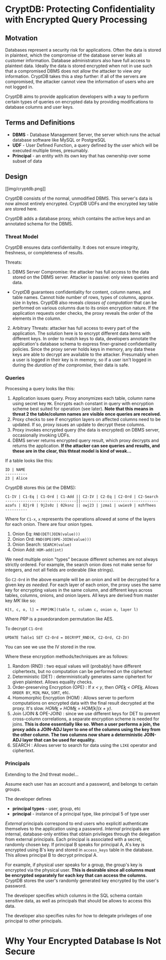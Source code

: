 # CryptDB: Protecting Confidentiality with Encrypted Query Processing

## Motvation

Databases represent a security risk for applications. Often the data is stored in plaintext, which the compromise of the database server leaks all customer information. Database administrators also have full access to plaintext data. Ideally the data is stored encrypted when not in use such that a compromised DBMS does not allow the attacker to view *any* information. CryptDB takes this a step further: if all of the servers are compromised, the attacker cannot view the information of users who are not logged in.

CryptDB aims to provide application developers with a way to perform certain types of queries on encrypted data by providing modifications to database columns and user keys.

## Terms and Definitions
* **DBMS** - Database Management Server, the server which runs the actual database software like MySQL or PostgreSQL
* **UDF** - User Defined Function, a query defined by the user which will be executed multiple times, presumably.
* **Principal** - an entity with its own key that has ownership over some subset of data

## Design

[[img/cryptdb.png]]

CryptDB consists of the normal, unmodified DBMS. This server's data is now almost entirely encrypted. CryptDB UDFs and the encrypted key table are stored here.

CryptDB adds a database proxy, which contains the active keys and an annotated schema for the DBMS.

### Threat Model
CryptDB ensures data confidentiality. It does not ensure integrity, freshness, or completeness of results.

Threats:
1. DBMS Server Compromise: the attacker has full access to the data stored on the DBMS server. Attacker is passive: only views queries and data.
  * CryptDB guarantees confidentiality for content, column names, and  table names. Cannot hide number of rows, types of columns, approx. size in bytes. CryptDB also reveals *classes of computation* that can be performed on various columns due to its onion encryption nature. If the application requests order checks, the proxy reveals the order of the elements in the column. 

2. Arbitrary Threats: attacker has full access to every part of the application. The solution here is to encrypt different data items with different keys. In order to match keys to data, developers annotate the application's database schema to express finer-grained confidentiality policies. Since the proxy server holds keys in memory, any data these keys are able to decrypt are available to the attacker. Presumably when a user is logged in their key is in memory, so if a user isn't logged in during the *duration of the compromise*, their data is safe. 

### Queries

Processing a query looks like this:
1. Application issues query. Proxy anonymizes each table, column name using secret key `MK`. Encrypts each constant in query with encryption scheme best suited for operation (see later). **Note that this means in threat 2 the table/column names are visible once queries are received.**
1. Proxy checks to see if encryption layers on affected columns need to be updated. If so, proxy issues an update to decrypt these columns. 
1. Proxy invokes encrypted query (the data is encrypted) on DBMS server, occasionally invoking UDFs.
1. DBMS server returns encrypted query result, which proxy decrypts and returns the application. **If the attacker can see queries and results, and these are in the clear, this thteat model is kind of weak...**

If a table looks like this:

```
ID | NAME
----------
23 | Alice
```
CryptDB stores this (at the DBMS):
```
C1-IV | C1-Eq | C1-Ord | C1-Add || C2-IV | C2-Eq | C2-Ord | C2-Search
--------------------------------||-----------------------------------
azafs | 82jr8 | 9j2s0z | 02ksnz || owj23 | jzma1 | uwies9 | mzhfhees
----------
```

Where for `C1-x`, `x` represents the operations allowed at some of the layers for each onion. There are four onion types.

1. Onion Eq: `RND(DET(JOIN(value)))`
1. Onion Ord: `RND(OPE(OPE-JOIN(value)))`
1. Onion Search: `SEARCH(value)`
1. Onion Add: `HOM-add(int)`

We need multiple onion "types" because different schemes are not always strictly ordered. For example, the search onion does not make sense for integers, and not all fields are orderable (like strings). 

So `C2-Ord` in the above example will be an onion and will be decrypted for a given key *as needed*. For each layer of each onion, the proxy uses the same key for encrypting values in the same column, and different keys across tables, columns, onions, and onion layers. All keys are derived from master key *MK* like so:

```
K[t, c, o, l] = PRP[MK](table t, column c, onion o, layer l)
```
Where *PRP* is a psuedorandom permutation like AES.

To decrypt `C1-Ord`:
```
UPDATE Table1 SET C2-Ord = DECRYPT_RND(K, C2-Ord, C2-IV)
```
You can see we use the IV stored in the row.

Where these encryption methods/techniques are as follows:

1. Random (RND) : two equal values will (probably) have different ciphertexts, but no computation can be performed on the ciphertext
1. Deterministic (DET) : deterministically generates same ciphertext for given plaintext. Allows equality checks.
1. Order-preserving Encryption (OPE) : If *x < y*, then *OPE[k](x) < OPE[k](y)*. Allows `ORDER BY`, `MIN`, `MAX`, `SORT`, etc.
1. Homomorphic Encryption (HOM) : Allows server to perform computations on encrypted data with the final result decrypted at the proxy. It's slow. *HOM[k](x) + HOM[k](y) = HOM[k](x + y)*.
1. Join (JOIN & OPE-JOIN) : since we use different keys for DET to prevent cross-column correlations, a separate encryption scheme is needed for joins.  **This is done essentially like so. When a user performs a join, the proxy adds a JOIN-ADJ layer to one of the columns using the key from the other column. The two columns now share a deterministic JOIN-ADJ layer that can be used for equality.**
1. SEARCH : Allows server to search for data using the `LIKE` operator and ciphertext. 

### Principals
Extending to the 2nd threat model...

Assume each user has an account and a password, and belongs to certain groups. 

The developer defines

* **principal types** - user, group, etc
* **principal** - instance of a principal type, like principal 5 of type user

*External* principals correspond to end users who explicitl authenticate themselves to the application using a password. *Internal* principals are internal, database-only entities that obtain privileges through the delegation from external principals. Each principal is associated with a secret, randomly chosen key. If principal B speaks for principal A, A's key is encrypted using B's key and stored in `access_keys` table in the database. This allows principal B to decrypt principal A. 

For example, if physical user speaks for a group, the group's key is encrypted via the physical user. **This is desirable since all columns must be encrypted separately for each key that can access the columns.** CryptDB stores the user's randomly generated key encrypted by the user's password.

The developer specifies which columns in the SQL schema contain sensitive data, as well as principals that should be allows to access this data. 

The developer also specifies rules for how to delegate privileges of one principal to other principals. 


# Why Your Encrypted Database Is Not Secure


